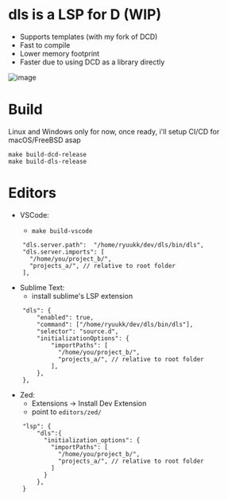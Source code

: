 # dls is a LSP for D (WIP)


- Supports templates (with my fork of DCD)
- Fast to compile
- Lower memory footprint
- Faster due to using DCD as a library directly

![image](https://github.com/user-attachments/assets/7e58302c-3585-4d27-9b05-b301e1887d73)


# Build

Linux and Windows only for now, once ready, i'll setup CI/CD for macOS/FreeBSD asap


```
make build-dcd-release
make build-dls-release
```

# Editors

- VSCode:

    - `make build-vscode`

```json5
    "dls.server.path":  "/home/ryuukk/dev/dls/bin/dls",
    "dls.server.imports": [
      "/home/you/project_b/",
      "projects_a/", // relative to root folder
    ],
```

- Sublime Text:
    - install sublime's LSP extension
```json5
    "dls": {
        "enabled": true,
        "command": ["/home/ryuukk/dev/dls/bin/dls"],
        "selector": "source.d",
        "initializationOptions": {
            "importPaths": [
              "/home/you/project_b/",
              "projects_a/", // relative to root folder
            ],
        },
    },
```

- Zed:
    - Extensions -> Install Dev Extension
    - point to `editors/zed/`
```json5
    "lsp": {
        "dls":{
          "initialization_options": {
            "importPaths": [
              "/home/you/project_b/",
              "projects_a/", // relative to root folder
            ]
          }
        },
    }
```
